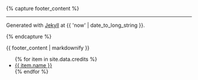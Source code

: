 {% capture footer_content %}

---

Generated with [Jekyll](https://jekyllrb.com/) at {{ 'now' | date_to_long_string }}.

{% endcapture %}

{{ footer_content | markdownify }}

<ul class="list-inline">
  {% for item in site.data.credits %}
  <li class="list-inline-item">
    <a href="{{ item.link }}">{{ item.name }}</a>
  </li>
  {% endfor %}
</ul>

